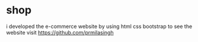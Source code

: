 # shop
i developed the e-commerce website by using html css bootstrap to see the website visit  https://github.com/prmilasingh
